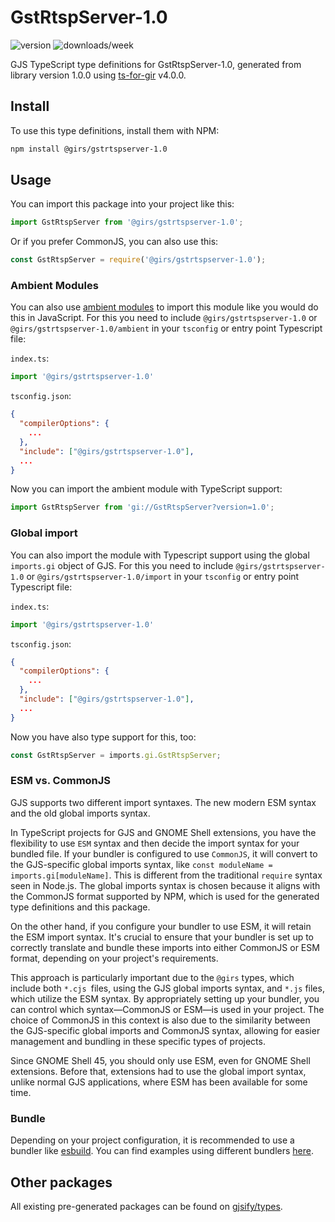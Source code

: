 
# GstRtspServer-1.0

![version](https://img.shields.io/npm/v/@girs/gstrtspserver-1.0)
![downloads/week](https://img.shields.io/npm/dw/@girs/gstrtspserver-1.0)


GJS TypeScript type definitions for GstRtspServer-1.0, generated from library version 1.0.0 using [ts-for-gir](https://github.com/gjsify/ts-for-gir) v4.0.0.


## Install

To use this type definitions, install them with NPM:
```bash
npm install @girs/gstrtspserver-1.0
```

## Usage

You can import this package into your project like this:
```ts
import GstRtspServer from '@girs/gstrtspserver-1.0';
```

Or if you prefer CommonJS, you can also use this:
```ts
const GstRtspServer = require('@girs/gstrtspserver-1.0');
```

### Ambient Modules

You can also use [ambient modules](https://github.com/gjsify/ts-for-gir/tree/main/packages/cli#ambient-modules) to import this module like you would do this in JavaScript.
For this you need to include `@girs/gstrtspserver-1.0` or `@girs/gstrtspserver-1.0/ambient` in your `tsconfig` or entry point Typescript file:

`index.ts`:
```ts
import '@girs/gstrtspserver-1.0'
```

`tsconfig.json`:
```json
{
  "compilerOptions": {
    ...
  },
  "include": ["@girs/gstrtspserver-1.0"],
  ...
}
```

Now you can import the ambient module with TypeScript support: 

```ts
import GstRtspServer from 'gi://GstRtspServer?version=1.0';
```

### Global import

You can also import the module with Typescript support using the global `imports.gi` object of GJS.
For this you need to include `@girs/gstrtspserver-1.0` or `@girs/gstrtspserver-1.0/import` in your `tsconfig` or entry point Typescript file:

`index.ts`:
```ts
import '@girs/gstrtspserver-1.0'
```

`tsconfig.json`:
```json
{
  "compilerOptions": {
    ...
  },
  "include": ["@girs/gstrtspserver-1.0"],
  ...
}
```

Now you have also type support for this, too:

```ts
const GstRtspServer = imports.gi.GstRtspServer;
```


### ESM vs. CommonJS

GJS supports two different import syntaxes. The new modern ESM syntax and the old global imports syntax.

In TypeScript projects for GJS and GNOME Shell extensions, you have the flexibility to use `ESM` syntax and then decide the import syntax for your bundled file. If your bundler is configured to use `CommonJS`, it will convert to the GJS-specific global imports syntax, like `const moduleName = imports.gi[moduleName]`. This is different from the traditional `require` syntax seen in Node.js. The global imports syntax is chosen because it aligns with the CommonJS format supported by NPM, which is used for the generated type definitions and this package.

On the other hand, if you configure your bundler to use ESM, it will retain the ESM import syntax. It's crucial to ensure that your bundler is set up to correctly translate and bundle these imports into either CommonJS or ESM format, depending on your project's requirements.

This approach is particularly important due to the `@girs` types, which include both `*.cjs `files, using the GJS global imports syntax, and `*.js` files, which utilize the ESM syntax. By appropriately setting up your bundler, you can control which syntax—CommonJS or ESM—is used in your project. The choice of CommonJS in this context is also due to the similarity between the GJS-specific global imports and CommonJS syntax, allowing for easier management and bundling in these specific types of projects.

Since GNOME Shell 45, you should only use ESM, even for GNOME Shell extensions. Before that, extensions had to use the global import syntax, unlike normal GJS applications, where ESM has been available for some time.

### Bundle

Depending on your project configuration, it is recommended to use a bundler like [esbuild](https://esbuild.github.io/). You can find examples using different bundlers [here](https://github.com/gjsify/ts-for-gir/tree/main/examples).

## Other packages

All existing pre-generated packages can be found on [gjsify/types](https://github.com/gjsify/types).

